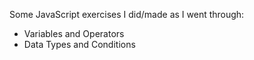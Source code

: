 Some JavaScript exercises I did/made as I went through:
- Variables and Operators
- Data Types and Conditions
